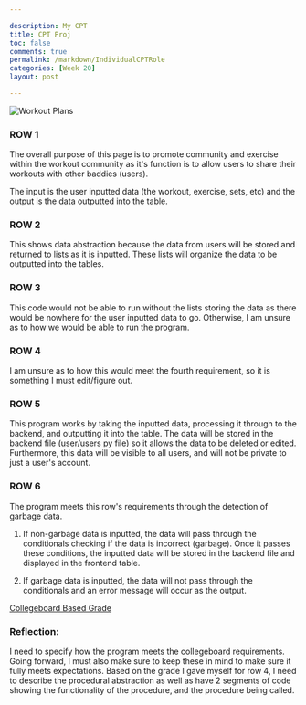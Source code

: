 ```yaml
--- 

description: My CPT
title: CPT Proj
toc: false
comments: true
permalink: /markdown/IndividualCPTRole
categories: [Week 20]
layout: post

---
```



![Workout Plans]({{site.baseurl}}/images/WorkoutInput.png)


### ROW 1
The overall purpose of this page is to promote community and exercise within the workout community as it's function is to allow users to share their workouts with other baddies (users).

The input is the user inputted data (the workout, exercise, sets, etc) and the output is the data outputted into the table.

### ROW 2

This shows data abstraction because the data from users will be stored and returned to lists as it is inputted. These lists will organize the data to be outputted into the tables.

### ROW 3

This code would not be able to run without the lists storing the data as there would be nowhere for the user inputted data to go. Otherwise, I am unsure as to how we would be able to run the program.

### ROW 4

I am unsure as to how this would meet the fourth requirement, so it is something I must edit/figure out.

### ROW 5

This program works by taking the inputted data, processing it through to the backend, and outputting it into the table. The data will be stored in the backend file (user/users py file) so it allows the data to be deleted or edited. Furthermore, this data will be visible to all users, and will not be private to just a user's account. 

### ROW 6

The program meets this row's requirements through the detection of garbage data. 

1. If non-garbage data is inputted, the data will pass through the conditionals checking if the data is incorrect (garbage). Once it passes these conditions, the inputted data will be stored in the backend file and displayed in the frontend table.

2. If garbage data is inputted, the data will not pass through the conditionals and an error message will occur as the output. 


[Collegeboard Based Grade](https://github.com/lydia-c2/lyds.github.io/issues/18)


### Reflection:

I need to specify how the program meets the collegeboard requirements. Going forward, I must also make sure to keep these in mind to make sure it fully meets expectations. Based on the grade I gave myself for row 4, I need to describe the procedural abstraction as well as have 2 segments of code showing the functionality of the procedure, and the procedure being called.